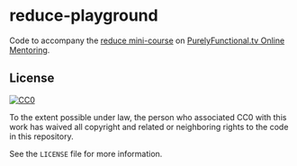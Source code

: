 # reduce-playground

Code to accompany the [reduce mini-course][reduce] on
[PurelyFunctional.tv Online Mentoring][ment].

[ment]: https://purelyfunctional.tv/
[reduce]: https://purelyfunctional.tv/courses/reduce-mini/

## License

[![CC0](http://i.creativecommons.org/p/zero/1.0/88x31.png)](http://creativecommons.org/publicdomain/zero/1.0/)

To the extent possible under law, the person who associated CC0 with
this work has waived all copyright and related or neighboring rights
to the code in this repository.

See the `LICENSE` file for more information.
